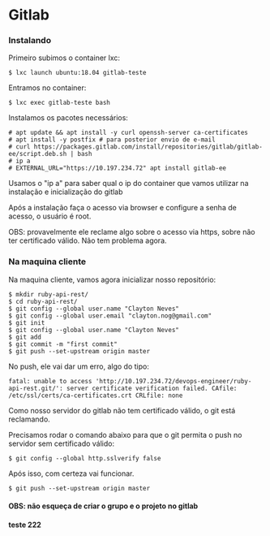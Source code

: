 # Gitlab

### Instalando

Primeiro subimos o container lxc:
```
$ lxc launch ubuntu:18.04 gitlab-teste
```

Entramos no container:
```
$ lxc exec gitlab-teste bash
```

Instalamos os pacotes necessários:
```
# apt update && apt install -y curl openssh-server ca-certificates
# apt install -y postfix # para posterior envio de e-mail
# curl https://packages.gitlab.com/install/repositories/gitlab/gitlab-ee/script.deb.sh | bash
# ip a
# EXTERNAL_URL="https://10.197.234.72" apt install gitlab-ee
```

Usamos o "ip a" para saber qual o ip do container que vamos utilizar na instalação e inicialização do gitlab

Após a instalação faça o acesso via browser e configure a senha de acesso, o usuário é root.

OBS: provavelmente ele reclame algo sobre o acesso via https, sobre não ter certificado válido. Não tem problema agora.

### Na maquina cliente

Na maquina cliente, vamos agora inicializar nosso repositório:

```
$ mkdir ruby-api-rest/
$ cd ruby-api-rest/
$ git config --global user.name "Clayton Neves"
$ git config --global user.email "clayton.nog@gmail.com"
$ git init
$ git config --global user.name "Clayton Neves" 
$ git add
$ git commit -m "first commit"
$ git push --set-upstream origin master
```

No push, ele vai dar um erro, algo do tipo:
```
fatal: unable to access 'http://10.197.234.72/devops-engineer/ruby-api-rest.git/': server certificate verification failed. CAfile: /etc/ssl/certs/ca-certificates.crt CRLfile: none
```

Como nosso servidor do gitlab não tem certificado válido, o git está reclamando.

Precisamos rodar o comando abaixo para que o git permita o push no servidor sem certificado válido:
```
$ git config --global http.sslverify false
```

Após isso, com certeza vai funcionar.
```
$ git push --set-upstream origin master
```


#### OBS: não esqueça de criar o grupo e o projeto no gitlab

#### teste 222
